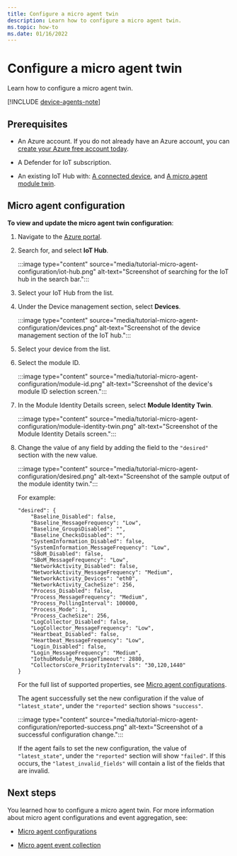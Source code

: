 ```yaml
---
title: Configure a micro agent twin
description: Learn how to configure a micro agent twin.
ms.topic: how-to
ms.date: 01/16/2022
---
```


# Configure a micro agent twin

Learn how to configure a micro agent twin.

[!INCLUDE [device-agents-note](../includes/device-agents-note.md)]

## Prerequisites

- An Azure account. If you do not already have an Azure account, you can [create your Azure free account today](https://azure.microsoft.com/pricing/purchase-options/azure-account?cid=msft_learn).

- A Defender for IoT subscription.

- An existing IoT Hub with: [A connected device](tutorial-standalone-agent-binary-installation.md), and [A micro agent module twin](tutorial-create-micro-agent-module-twin.md).

## Micro agent configuration

**To view and update the micro agent twin configuration**:

1. Navigate to the [Azure portal](https://portal.azure.com).

1. Search for, and select **IoT Hub**.

    :::image type="content" source="media/tutorial-micro-agent-configuration/iot-hub.png" alt-text="Screenshot of searching for the IoT hub in the search bar.":::

1. Select your IoT Hub from the list.

1. Under the Device management section, select **Devices**.

    :::image type="content" source="media/tutorial-micro-agent-configuration/devices.png" alt-text="Screenshot of the device management section of the IoT hub.":::

1. Select your device from the list.

1. Select the module ID.

    :::image type="content" source="media/tutorial-micro-agent-configuration/module-id.png" alt-text="Screenshot of the device's module ID selection screen.":::

1. In the Module Identity Details screen, select **Module Identity Twin**.

    :::image type="content" source="media/tutorial-micro-agent-configuration/module-identity-twin.png" alt-text="Screenshot of the Module Identity Details screen.":::

1. Change the value of any field by adding the field to the `"desired"` section with the new value. 

    :::image type="content" source="media/tutorial-micro-agent-configuration/desired.png" alt-text="Screenshot of the sample output of the module identity twin.":::

    For example:

    ```
    "desired": {
        "Baseline_Disabled": false,
        "Baseline_MessageFrequency": "Low",
        "Baseline_GroupsDisabled": "",
        "Baseline_ChecksDisabled": "",
        "SystemInformation_Disabled": false,
        "SystemInformation_MessageFrequency": "Low",
        "SBoM_Disabled": false,
        "SBoM_MessageFrequency": "Low",
        "NetworkActivity_Disabled": false,
        "NetworkActivity_MessageFrequency": "Medium",
        "NetworkActivity_Devices": "eth0",
        "NetworkActivity_CacheSize": 256,
        "Process_Disabled": false,
        "Process_MessageFrequency": "Medium",
        "Process_PollingInterval": 100000,
        "Process_Mode": 1,
        "Process_CacheSize": 256,
        "LogCollector_Disabled": false,
        "LogCollector_MessageFrequency": "Low",
        "Heartbeat_Disabled": false,
        "Heartbeat_MessageFrequency": "Low",
        "Login_Disabled": false,
        "Login_MessageFrequency": "Medium",
        "IothubModule_MessageTimeout": 2880,
        "CollectorsCore_PriorityIntervals": "30,120,1440"
    }
    ```
    For the full list of supported properties, see [Micro agent configurations](concept-micro-agent-configuration.md).

    The agent successfully set the new configuration if the value of `"latest_state"`, under the `"reported"` section shows `"success"`.

    :::image type="content" source="media/tutorial-micro-agent-configuration/reported-success.png" alt-text="Screenshot of a successful configuration change.":::

    If the agent fails to set the new configuration, the value of `"latest_state"`, under the `"reported"` section will show `"failed"`. If this occurs, the `"latest_invalid_fields"` will contain a list of the fields that are invalid.

## Next steps

You learned how to configure a micro agent twin. For more information about micro agent configurations and event aggregation, see:

- [Micro agent configurations](concept-micro-agent-configuration.md)

- [Micro agent event collection](concept-event-aggregation.md)